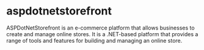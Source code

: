 # aspdotnetstorefront

ASPDotNetStorefront is an e-commerce platform that allows businesses to create and manage online stores. It is a .NET-based platform that provides a range of tools and features for building and managing an online store.
